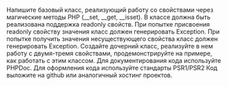Напишите базовый класс, реализующий работу со свойствами через магические методы PHP (__set, __get, __isset).
В классе должна быть реализована поддержка readonly свойств.
При попытке присвоения readonly свойству значения класс должен генерировать Exception.
При попытке получить значения несуществующего свойства класс должен генерировать Exception.
Создайте дочерний класс, реализуйте в нем работу с двумя-тремя свойствами, продемонстрируйте на примере, как работать с этим классом.
Для документирования кода используйте PHPDoc.
Для оформления кода используйте стандарты PSR1/PSR2
Код выложите на github или аналогичный хостинг проектов.
